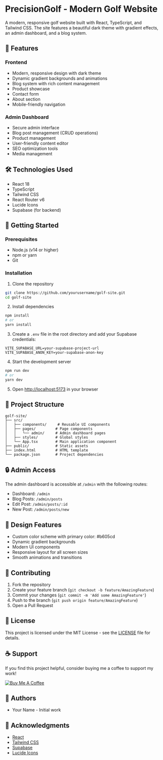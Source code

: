 # PrecisionGolf - Modern Golf Website

A modern, responsive golf website built with React, TypeScript, and Tailwind CSS. The site features a beautiful dark theme with gradient effects, an admin dashboard, and a blog system.

## 🌟 Features

### Frontend
- Modern, responsive design with dark theme
- Dynamic gradient backgrounds and animations
- Blog system with rich content management
- Product showcase
- Contact form
- About section
- Mobile-friendly navigation

### Admin Dashboard
- Secure admin interface
- Blog post management (CRUD operations)
- Product management
- User-friendly content editor
- SEO optimization tools
- Media management

## 🛠️ Technologies Used

- React 18
- TypeScript
- Tailwind CSS
- React Router v6
- Lucide Icons
- Supabase (for backend)

## 🚀 Getting Started

### Prerequisites

- Node.js (v14 or higher)
- npm or yarn
- Git

### Installation

1. Clone the repository
```bash
git clone https://github.com/yourusername/golf-site.git
cd golf-site
```

2. Install dependencies
```bash
npm install
# or
yarn install
```

3. Create a `.env` file in the root directory and add your Supabase credentials:
```env
VITE_SUPABASE_URL=your-supabase-project-url
VITE_SUPABASE_ANON_KEY=your-supabase-anon-key
```

4. Start the development server
```bash
npm run dev
# or
yarn dev
```

5. Open [http://localhost:5173](http://localhost:5173) in your browser

## 📁 Project Structure

```
golf-site/
├── src/
│   ├── components/     # Reusable UI components
│   ├── pages/         # Page components
│   │   └── admin/     # Admin dashboard pages
│   ├── styles/        # Global styles
│   └── App.tsx        # Main application component
├── public/            # Static assets
├── index.html         # HTML template
└── package.json       # Project dependencies
```

## 🔒 Admin Access

The admin dashboard is accessible at `/admin` with the following routes:
- Dashboard: `/admin`
- Blog Posts: `/admin/posts`
- Edit Post: `/admin/posts/:id`
- New Post: `/admin/posts/new`

## 🎨 Design Features

- Custom color scheme with primary color: #b605cd
- Dynamic gradient backgrounds
- Modern UI components
- Responsive layout for all screen sizes
- Smooth animations and transitions

## 🤝 Contributing

1. Fork the repository
2. Create your feature branch (`git checkout -b feature/AmazingFeature`)
3. Commit your changes (`git commit -m 'Add some AmazingFeature'`)
4. Push to the branch (`git push origin feature/AmazingFeature`)
5. Open a Pull Request

## 📝 License

This project is licensed under the MIT License - see the [LICENSE](LICENSE) file for details.

## ☕ Support

If you find this project helpful, consider buying me a coffee to support my work!

[![Buy Me A Coffee](https://cdn.buymeacoffee.com/buttons/bmc-new-btn-logo.svg)](https://buymeacoffee.com/asheint)

## 👥 Authors

- Your Name - Initial work

## 🙏 Acknowledgments

- [React](https://reactjs.org/)
- [Tailwind CSS](https://tailwindcss.com/)
- [Supabase](https://supabase.com/)
- [Lucide Icons](https://lucide.dev/) 